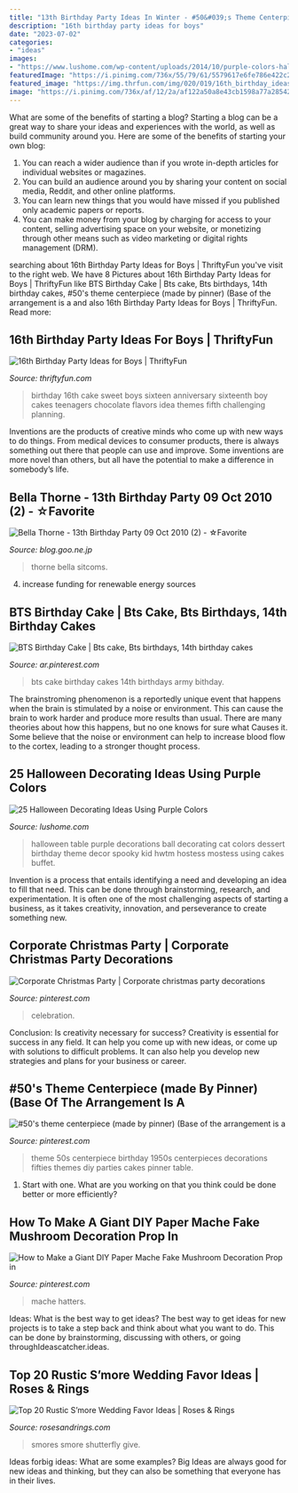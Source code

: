 ```yaml
---
title: "13th Birthday Party Ideas In Winter - #50&#039;s Theme Centerpiece (made By Pinner) (base Of The Arrangement Is A"
description: "16th birthday party ideas for boys"
date: "2023-07-02"
categories:
- "ideas"
images:
- "https://www.lushome.com/wp-content/uploads/2014/10/purple-colors-halloween-decorating-ideas-15.jpg"
featuredImage: "https://i.pinimg.com/736x/55/79/61/5579617e6fe786e422c2f2742bad7ed8.jpg"
featured_image: "https://img.thrfun.com/img/020/019/16th_birthday_ideas_for_boys_l3.jpg"
image: "https://i.pinimg.com/736x/af/12/2a/af122a50a8e43cb1598a77a285424773--banquet-ideas--style.jpg"
---
```



What are some of the benefits of starting a blog?
Starting a blog can be a great way to share your ideas and experiences with the world, as well as build community around you. Here are some of the benefits of starting your own blog: 
1. You can reach a wider audience than if you wrote in-depth articles for individual websites or magazines. 
2. You can build an audience around you by sharing your content on social media, Reddit, and other online platforms. 
3. You can learn new things that you would have missed if you published only academic papers or reports. 
4. You can make money from your blog by charging for access to your content, selling advertising space on your website, or monetizing through other means such as video marketing or digital rights management (DRM).

	

		
searching about 16th Birthday Party Ideas for Boys | ThriftyFun you've visit to the right web. We have 8 Pictures about 16th Birthday Party Ideas for Boys | ThriftyFun like BTS Birthday Cake | Bts cake, Bts birthdays, 14th birthday cakes, #50&#039;s theme centerpiece (made by pinner) (Base of the arrangement is a and also 16th Birthday Party Ideas for Boys | ThriftyFun. Read more:
		
    
## 16th Birthday Party Ideas For Boys | ThriftyFun

<img loading=lazy src="https://img.thrfun.com/img/020/019/16th_birthday_ideas_for_boys_l3.jpg" onerror="this.onerror=null;this.src='https://tse3.mm.bing.net/th?id=OIP.hryw5Y6wYARRUn4f48EyRQHaLG&amp;pid=15.1';" alt="16th Birthday Party Ideas for Boys | ThriftyFun">

_Source: thriftyfun.com_

>birthday 16th cake sweet boys sixteen anniversary sixteenth boy cakes teenagers chocolate flavors idea themes fifth challenging planning. 

	

Inventions are the products of creative minds who come up with new ways to do things. From medical devices to consumer products, there is always something out there that people can use and improve. Some inventions are more novel than others, but all have the potential to make a difference in somebody’s life.

    
## Bella Thorne - 13th Birthday Party 09 Oct 2010 (2) - ☆Favorite

<img loading=lazy src="http://blogimg.goo.ne.jp/user_image/1e/9a/57b7b13914f28503ea58184c1551c8c6.jpg" onerror="this.onerror=null;this.src='https://tse2.mm.bing.net/th?id=OIP.8AeP3AktF-C5XIR6RAobQQHaLD&amp;pid=15.1';" alt="Bella Thorne - 13th Birthday Party 09 Oct 2010 (2) - ☆Favorite">

_Source: blog.goo.ne.jp_

>thorne bella sitcoms. 

	

4. increase funding for renewable energy sources

    
## BTS Birthday Cake | Bts Cake, Bts Birthdays, 14th Birthday Cakes

<img loading=lazy src="https://i.pinimg.com/736x/ab/1f/e9/ab1fe99de5e5b38bbe262e875dc79a10.jpg" onerror="this.onerror=null;this.src='https://tse3.mm.bing.net/th?id=OIP.a-Dg8lfWa5vKM4hd-DEcPQHaJ3&amp;pid=15.1';" alt="BTS Birthday Cake | Bts cake, Bts birthdays, 14th birthday cakes">

_Source: ar.pinterest.com_

>bts cake birthday cakes 14th birthdays army bithday. 

	

The brainstroming phenomenon is a reportedly unique event that happens when the brain is stimulated by a noise or environment. This can cause the brain to work harder and produce more results than usual. There are many theories about how this happens, but no one knows for sure what Causes it. Some believe that the noise or environment can help to increase blood flow to the cortex, leading to a stronger thought process.

    
## 25 Halloween Decorating Ideas Using Purple Colors

<img loading=lazy src="https://www.lushome.com/wp-content/uploads/2014/10/purple-colors-halloween-decorating-ideas-15.jpg" onerror="this.onerror=null;this.src='https://tse1.mm.bing.net/th?id=OIP.qRF9dFZcRgMX-oRU9DmKZwHaJS&amp;pid=15.1';" alt="25 Halloween Decorating Ideas Using Purple Colors">

_Source: lushome.com_

>halloween table purple decorations ball decorating cat colors dessert birthday theme decor spooky kid hwtm hostess mostess using cakes buffet. 

	

Invention is a process that entails identifying a need and developing an idea to fill that need. This can be done through brainstorming, research, and experimentation. It is often one of the most challenging aspects of starting a business, as it takes creativity, innovation, and perseverance to create something new.

    
## Corporate Christmas Party | Corporate Christmas Party Decorations

<img loading=lazy src="https://i.pinimg.com/736x/55/79/61/5579617e6fe786e422c2f2742bad7ed8.jpg" onerror="this.onerror=null;this.src='https://tse1.mm.bing.net/th?id=OIP.hyRBD3IJDFBZo5OeV9C9FgHaJ3&amp;pid=15.1';" alt="Corporate Christmas Party | Corporate christmas party decorations">

_Source: pinterest.com_

>celebration. 

	

Conclusion: Is creativity necessary for success?
Creativity is essential for success in any field. It can help you come up with new ideas, or come up with solutions to difficult problems. It can also help you develop new strategies and plans for your business or career.

    
## #50&#039;s Theme Centerpiece (made By Pinner) (Base Of The Arrangement Is A

<img loading=lazy src="https://i.pinimg.com/736x/af/12/2a/af122a50a8e43cb1598a77a285424773--banquet-ideas--style.jpg" onerror="this.onerror=null;this.src='https://tse1.mm.bing.net/th?id=OIP.jcPBJ0GMeH6j1rql7LWFtQHaHa&amp;pid=15.1';" alt="#50&#039;s theme centerpiece (made by pinner) (Base of the arrangement is a">

_Source: pinterest.com_

>theme 50s centerpiece birthday 1950s centerpieces decorations fifties themes diy parties cakes pinner table. 

	

1. Start with one. What are you working on that you think could be done better or more efficiently?

    
## How To Make A Giant DIY Paper Mache Fake Mushroom Decoration Prop In

<img loading=lazy src="https://i.pinimg.com/736x/93/6e/c9/936ec962770428c3a4a6fd867546cf01.jpg" onerror="this.onerror=null;this.src='https://tse2.mm.bing.net/th?id=OIP.flAh7PZYaOFQQNl57nx2BgHaLD&amp;pid=15.1';" alt="How to Make a Giant DIY Paper Mache Fake Mushroom Decoration Prop in">

_Source: pinterest.com_

>mache hatters. 

	

Ideas: What is the best way to get ideas?
The best way to get ideas for new projects is to take a step back and think about what you want to do. This can be done by brainstorming, discussing with others, or going throughIdeascatcher.ideas.

    
## Top 20 Rustic S’more Wedding Favor Ideas | Roses &amp; Rings

<img loading=lazy src="http://www.rosesandrings.com/wp-content/uploads/2018/01/smores-wedding-favor.jpg" onerror="this.onerror=null;this.src='https://tse4.mm.bing.net/th?id=OIP.DxUxdwE_-tG-L3B2BUZWGQHaLH&amp;pid=15.1';" alt="Top 20 Rustic S’more Wedding Favor Ideas | Roses &amp; Rings">

_Source: rosesandrings.com_

>smores smore shutterfly give. 

	

Ideas forbig ideas: What are some examples?
Big Ideas are always good for new ideas and thinking, but they can also be something that everyone has in their lives.

